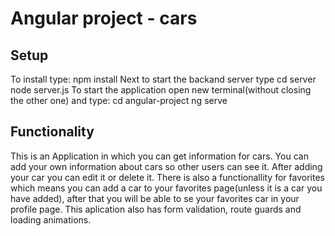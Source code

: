 # Angular project - cars
## Setup
To install type:
    npm install
Next to start the backand server type
    cd server
    node server.js
To start the application open new terminal(without closing the other one) and type:
    cd angular-project
    ng serve
## Functionality
This is an Application in which you can get information for cars. You can add your own information about cars so other users can see it. After adding your car you can edit it or delete it. There is also a functionallity for favorites which means you can add a car to your favorites page(unless it is a car you have added), after that you will be able to se your favorites car in your profile page. This aplication also has form validation, route guards and loading animations.
